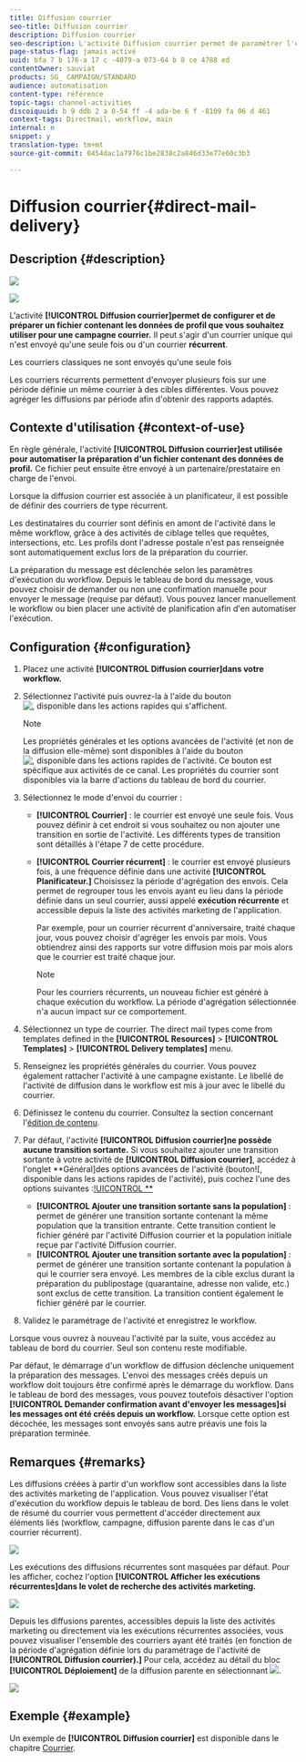 ```yaml
---
title: Diffusion courrier
seo-title: Diffusion courrier
description: Diffusion courrier
seo-description: L'activité Diffusion courrier permet de paramétrer l'envoi d'un courrier unique ou récurrent dans un workflow.
page-status-flag: jamais activé
uuid: bfa 7 b 176-a 17 c -4079-a 073-64 b 8 ce 4788 ed
contentOwner: sauviat
products: SG_ CAMPAIGN/STANDARD
audience: automatisation
content-type: référence
topic-tags: channel-activities
discoiquuid: b 9 ddb 2 a 0-54 ff -4 ada-be 6 f -8109 fa 06 d 461
context-tags: Directmail, workflow, main
internal: n
snippet: y
translation-type: tm+mt
source-git-commit: 0454dac1a7976c1be2838c2a846d33e77e60c3b3

---
```



# Diffusion courrier{#direct-mail-delivery}

## Description {#description}

![](assets/paper.png)

![](assets/recurrentpaper.png)

L'activité **[!UICONTROL Diffusion courrier]permet de configurer et de préparer un fichier contenant les données de profil que vous souhaitez utiliser pour une campagne courrier.** Il peut s'agir d'un courrier unique qui n'est envoyé qu'une seule fois ou d'un courrier **récurrent**.

Les courriers classiques ne sont envoyés qu'une seule fois

Les courriers récurrents permettent d'envoyer plusieurs fois sur une période définie un même courrier à des cibles différentes. Vous pouvez agréger les diffusions par période afin d'obtenir des rapports adaptés.

## Contexte d'utilisation {#context-of-use}

En règle générale, l'activité **[!UICONTROL Diffusion courrier]est utilisée pour automatiser la préparation d'un fichier contenant des données de profil.** Ce fichier peut ensuite être envoyé à un partenaire/prestataire en charge de l'envoi.

Lorsque la diffusion courrier est associée à un planificateur, il est possible de définir des courriers de type récurrent.

Les destinataires du courrier sont définis en amont de l'activité dans le même workflow, grâce à des activités de ciblage telles que requêtes, intersections, etc. Les profils dont l'adresse postale n'est pas renseignée sont automatiquement exclus lors de la préparation du courrier.

La préparation du message est déclenchée selon les paramètres d'exécution du workflow. Depuis le tableau de bord du message, vous pouvez choisir de demander ou non une confirmation manuelle pour envoyer le message (requise par défaut). Vous pouvez lancer manuellement le workflow ou bien placer une activité de planification afin d'en automatiser l'exécution.

## Configuration {#configuration}

1. Placez une activité **[!UICONTROL Diffusion courrier]dans votre workflow.**
1. Sélectionnez l'activité puis ouvrez-la à l'aide du bouton ![, disponible dans les actions rapides qui s'affichent.](assets/edit_darkgrey-24px.png)

   >[!NOTE]
   >
   >Les propriétés générales et les options avancées de l'activité (et non de la diffusion elle-même) sont disponibles à l'aide du bouton ![, disponible dans les actions rapides de l'activité. ](assets/dlv_activity_params-24px.png) Ce bouton est spécifique aux activités de ce canal. Les propriétés du courrier sont disponibles via la barre d'actions du tableau de bord du courrier.

1. Sélectionnez le mode d'envoi du courrier :

   * **[!UICONTROL Courrier]** : le courrier est envoyé une seule fois. Vous pouvez définir à cet endroit si vous souhaitez ou non ajouter une transition en sortie de l'activité. Les différents types de transition sont détaillés à l'étape 7 de cette procédure.
   * **[!UICONTROL Courrier récurrent]** : le courrier est envoyé plusieurs fois, à une fréquence définie dans une activité **[!UICONTROL Planificateur.]** Choisissez la période d'agrégation des envois. Cela permet de regrouper tous les envois ayant eu lieu dans la période définie dans un seul courrier, aussi appelé **exécution récurrente** et accessible depuis la liste des activités marketing de l'application.

      Par exemple, pour un courrier récurrent d'anniversaire, traité chaque jour, vous pouvez choisir d'agréger les envois par mois. Vous obtiendrez ainsi des rapports sur votre diffusion mois par mois alors que le courrier est traité chaque jour.

      >[!NOTE]
      >
      >Pour les courriers récurrents, un nouveau fichier est généré à chaque exécution du workflow. La période d'agrégation sélectionnée n'a aucun impact sur ce comportement.

1. Sélectionnez un type de courrier. The direct mail types come from templates defined in the **[!UICONTROL Resources]** &gt; **[!UICONTROL Templates]** &gt; **[!UICONTROL Delivery templates]** menu.
1. Renseignez les propriétés générales du courrier. Vous pouvez également rattacher l'activité à une campagne existante. Le libellé de l'activité de diffusion dans le workflow est mis à jour avec le libellé du courrier.
1. Définissez le contenu du courrier. Consultez la section concernant l'[édition de contenu](../../designing/using/about-personalization.md).
1. Par défaut, l'activité **[!UICONTROL Diffusion courrier]ne possède aucune transition sortante.** Si vous souhaitez ajouter une transition sortante à votre activité de **[!UICONTROL Diffusion courrier]**, accédez à l'onglet **Général]des options avancées de l'activité (bouton![, disponible dans les actions rapides de l'activité), puis cochez l'une des options suivantes :[!UICONTROL **](assets/dlv_activity_params-24px.png)

   * **[!UICONTROL Ajouter une transition sortante sans la population]** : permet de générer une transition sortante contenant la même population que la transition entrante. Cette transition contient le fichier généré par l'activité Diffusion courrier et la population initiale reçue par l'activité Diffusion courrier.
   * **[!UICONTROL Ajouter une transition sortante avec la population]** : permet de générer une transition sortante contenant la population à qui le courrier sera envoyé. Les membres de la cible exclus durant la préparation du publipostage (quarantaine, adresse non valide, etc.) sont exclus de cette transition. La transition contient également le fichier généré par le courrier.

1. Validez le paramétrage de l'activité et enregistrez le workflow.

Lorsque vous ouvrez à nouveau l'activité par la suite, vous accédez au tableau de bord du courrier. Seul son contenu reste modifiable.

Par défaut, le démarrage d'un workflow de diffusion déclenche uniquement la préparation des messages. L'envoi des messages créés depuis un workflow doit toujours être confirmé après le démarrage du workflow. Dans le tableau de bord des messages, vous pouvez toutefois désactiver l'option **[!UICONTROL Demander confirmation avant d'envoyer les messages]si les messages ont été créés depuis un workflow.** Lorsque cette option est décochée, les messages sont envoyés sans autre préavis une fois la préparation terminée.

## Remarques {#remarks}

Les diffusions créées à partir d'un workflow sont accessibles dans la liste des activités marketing de l'application. Vous pouvez visualiser l'état d'exécution du workflow depuis le tableau de bord. Des liens dans le volet de résumé du courrier vous permettent d'accéder directement aux éléments liés (workflow, campagne, diffusion parente dans le cas d'un courrier récurrent).

![](assets/wkf_display_parent_elements_direct_mail.png)

Les exécutions des diffusions récurrentes sont masquées par défaut. Pour les afficher, cochez l'option **[!UICONTROL Afficher les exécutions récurrentes]dans le volet de recherche des activités marketing.**

![](assets/wkf_display_recurrent_executions_direct_mail.png)

Depuis les diffusions parentes, accessibles depuis la liste des activités marketing ou directement via les exécutions récurrentes associées, vous pouvez visualiser l'ensemble des courriers ayant été traités (en fonction de la période d'agrégation définie lors du paramétrage de l'activité de **[!UICONTROL Diffusion courrier).]** Pour cela, accédez au détail du bloc **[!UICONTROL Déploiement]** de la diffusion parente en sélectionnant ![](assets/wkf_dlv_detail_button.png).

![](assets/wkf_display_recurrent_executions_3_direct_mail.png)

## Exemple {#example}

Un exemple de **[!UICONTROL Diffusion courrier]** est disponible dans le chapitre [Courrier](../../channels/using/example-of-direct-mail-in-a-workflow.md).
